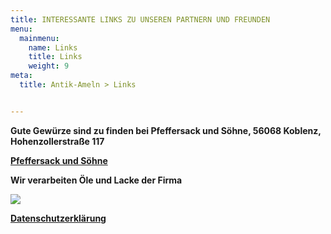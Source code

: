 ```yaml
---
title: INTERESSANTE LINKS ZU UNSEREN PARTNERN UND FREUNDEN
menu:
  mainmenu:
    name: Links
    title: Links
    weight: 9
meta:
  title: Antik-Ameln > Links


---
```

**Gute Gewürze sind zu finden bei Pfeffersack und Söhne, 56068 Koblenz, Hohenzollerstraße 117**

[**Pfeffersack und Söhne**](https://www.pfeffersackundsoehne.de/)

**Wir verarbeiten Öle und Lacke der Firma**

[![](/img/biopin.gif)](http://biopin.de/)

[**Datenschutzerklärung**](/datenschutz)